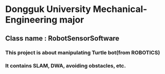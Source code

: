 # Dongguk University Mechanical-Engineering major
## Class name : RobotSensorSoftware
### This project is about manipulating Turtle bot(from ROBOTICS)
### It contains SLAM, DWA, avoiding obstacles, etc.

